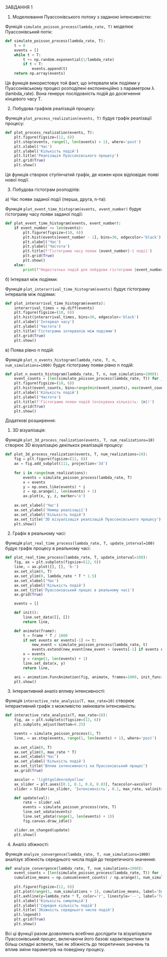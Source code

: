 ЗАВДАННЯ 1

1. Моделювання Пуассонівського потоку з заданою інтенсивністю:

Функція `simulate_poisson_process(lambda_rate, T)` моделює Пуассонівський потік:



```python
def simulate_poisson_process(lambda_rate, T):
    t = 0
    events = []
    while t < T:
        t += np.random.exponential(1/lambda_rate)
        if t < T:
            events.append(t)
    return np.array(events)
```

Ця функція використовує той факт, що інтервали між подіями у Пуассонівському процесі розподілені експоненційно з параметром λ (lambda_rate). Вона генерує послідовність подій до досягнення кінцевого часу T.

2. Побудова графіків реалізацій процесу:

Функція `plot_process_realization(events, T)` будує графік реалізації процесу:

```python
def plot_process_realization(events, T):
    plt.figure(figsize=(12, 6))
    plt.step(events, range(1, len(events) + 1), where='post')
    plt.xlabel('Час')
    plt.ylabel('Кількість подій')
    plt.title('Реалізація Пуассонівського процесу')
    plt.grid(True)
    plt.show()
```

Ця функція створює ступінчатий графік, де кожен крок відповідає появі нової події.

3. Побудова гістограм розподілів:

а) Час появи заданої події (перша, друга, n-та):

Функція `plot_event_time_histogram(events, event_number)` будує гістограму часу появи заданої події:

```python
def plot_event_time_histogram(events, event_number):
    if event_number <= len(events):
        plt.figure(figsize=(10, 6))
        plt.hist(events[event_number - 1], bins=30, edgecolor='black')
        plt.xlabel('Час')
        plt.ylabel('Частота')
        plt.title(f'Гістограма часу появи {event_number}-ї події')
        plt.grid(True)
        plt.show()
    else:
        print(f"Недостатньо подій для побудови гістограми {event_number}-ї події")
```

б) Інтервал між подіями:

Функція `plot_interarrival_time_histogram(events)` будує гістограму інтервалів між подіями:

```python
def plot_interarrival_time_histogram(events):
    interarrival_times = np.diff(events)
    plt.figure(figsize=(10, 6))
    plt.hist(interarrival_times, bins=30, edgecolor='black')
    plt.xlabel('Інтервал часу')
    plt.ylabel('Частота')
    plt.title('Гістограма інтервалів між подіями')
    plt.grid(True)
    plt.show()
```

в) Поява рівно n подій:

Функція `plot_n_events_histogram(lambda_rate, T, n, num_simulations=1000)` будує гістограму появи рівно n подій:

```python
def plot_n_events_histogram(lambda_rate, T, n, num_simulations=1000):
    event_counts = [len(simulate_poisson_process(lambda_rate, T)) for _ in range(num_simulations)]
    plt.figure(figsize=(10, 6))
    plt.hist(event_counts, bins=range(min(event_counts), max(event_counts) + 2), align='left', rwidth=0.8, edgecolor='black')
    plt.xlabel('Кількість подій')
    plt.ylabel('Частота')
    plt.title(f'Гістограма появи подій (очікувана кількість: {n})')
    plt.grid(True)
    plt.show()
```

Додаткові розширення:

1. 3D візуалізація:

Функція `plot_3d_process_realization(events, T, num_realizations=10)` створює 3D візуалізацію декількох реалізацій процесу:

```python
def plot_3d_process_realization(events, T, num_realizations=10):
    fig = plt.figure(figsize=(12, 8))
    ax = fig.add_subplot(111, projection='3d')
    
    for i in range(num_realizations):
        events = simulate_poisson_process(lambda_rate, T)
        x = events
        y = np.ones_like(events) * i
        z = np.arange(1, len(events) + 1)
        ax.plot(x, y, z, marker='o')
    
    ax.set_xlabel('Час')
    ax.set_ylabel('Номер реалізації')
    ax.set_zlabel('Кількість подій')
    ax.set_title('3D візуалізація реалізацій Пуассонівського процесу')
    plt.show()
```

2. Графік в реальному часі:

Функція `plot_real_time_process(lambda_rate, T, update_interval=100)` будує графік процесу в реальному часі:

```python
def plot_real_time_process(lambda_rate, T, update_interval=100):
    fig, ax = plt.subplots(figsize=(12, 6))
    line, = ax.plot([], [], 'b-')
    ax.set_xlim(0, T)
    ax.set_ylim(0, lambda_rate * T * 1.5)
    ax.set_xlabel('Час')
    ax.set_ylabel('Кількість подій')
    ax.set_title('Пуассонівський процес в реальному часі')
    ax.grid(True)

    events = []

    def init():
        line.set_data([], [])
        return line,

    def animate(frame):
        t = frame * T / 1000
        if not events or events[-1] <= t:
            new_event = simulate_poisson_process(lambda_rate, t)
            events.extend(new_event[new_event > (events[-1] if events else 0)])
        x = events
        y = range(1, len(events) + 1)
        line.set_data(x, y)
        return line,

    ani = animation.FuncAnimation(fig, animate, frames=1000, init_func=init, blit=True, interval=update_interval)
    plt.show()
```

3. Інтерактивний аналіз впливу інтенсивності:

Функція `interactive_rate_analysis(T, max_rate=10)` створює інтерактивний графік з можливістю змінювати інтенсивність:

```python
def interactive_rate_analysis(T, max_rate=10):
    fig, ax = plt.subplots(figsize=(12, 6))
    plt.subplots_adjust(bottom=0.25)

    events = simulate_poisson_process(1, T)
    line, = ax.step(events, range(1, len(events) + 1), where='post')
    
    ax.set_xlim(0, T)
    ax.set_ylim(0, max_rate * T)
    ax.set_xlabel('Час')
    ax.set_ylabel('Кількість подій')
    ax.set_title('Вплив інтенсивності на Пуассонівський процес')
    ax.grid(True)

    axcolor = 'lightgoldenrodyellow'
    ax_slider = plt.axes([0.1, 0.1, 0.8, 0.03], facecolor=axcolor)
    slider = Slider(ax_slider, 'Інтенсивність', 0.1, max_rate, valinit=1)

    def update(val):
        rate = slider.val
        events = simulate_poisson_process(rate, T)
        line.set_xdata(events)
        line.set_ydata(range(1, len(events) + 1))
        fig.canvas.draw_idle()

    slider.on_changed(update)
    plt.show()
```

4. Аналіз збіжності:

Функція `analyze_convergence(lambda_rate, T, num_simulations=1000)` аналізує збіжність середнього числа подій до теоретичного значення:

```python
def analyze_convergence(lambda_rate, T, num_simulations=1000):
    event_counts = [len(simulate_poisson_process(lambda_rate, T)) for _ in range(num_simulations)]
    cumulative_means = np.cumsum(event_counts) / np.arange(1, num_simulations + 1)
    
    plt.figure(figsize=(12, 6))
    plt.plot(range(1, num_simulations + 1), cumulative_means, label='Емпіричне середнє')
    plt.axhline(y=lambda_rate * T, color='r', linestyle='--', label='Теоретичне середнє')
    plt.xlabel('Кількість симуляцій')
    plt.ylabel('Середня кількість подій')
    plt.title('Збіжність середнього числа подій')
    plt.legend()
    plt.grid(True)
    plt.show()
```

Всі ці функції разом дозволяють всебічно дослідити та візуалізувати Пуассонівський процес, включаючи його базові характеристики та більш складні аспекти, такі як збіжність до теоретичних значень та вплив зміни параметрів на поведінку процесу.

